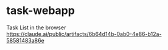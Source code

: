 # task-webapp
Task List in the browser  
https://claude.ai/public/artifacts/6b64d14b-0ab0-4e86-b12a-58581483a86e

